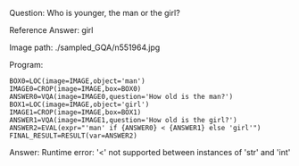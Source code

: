 Question: Who is younger, the man or the girl?

Reference Answer: girl

Image path: ./sampled_GQA/n551964.jpg

Program:

```
BOX0=LOC(image=IMAGE,object='man')
IMAGE0=CROP(image=IMAGE,box=BOX0)
ANSWER0=VQA(image=IMAGE0,question='How old is the man?')
BOX1=LOC(image=IMAGE,object='girl')
IMAGE1=CROP(image=IMAGE,box=BOX1)
ANSWER1=VQA(image=IMAGE1,question='How old is the girl?')
ANSWER2=EVAL(expr="'man' if {ANSWER0} < {ANSWER1} else 'girl'")
FINAL_RESULT=RESULT(var=ANSWER2)
```
Answer: Runtime error: '<' not supported between instances of 'str' and 'int'


